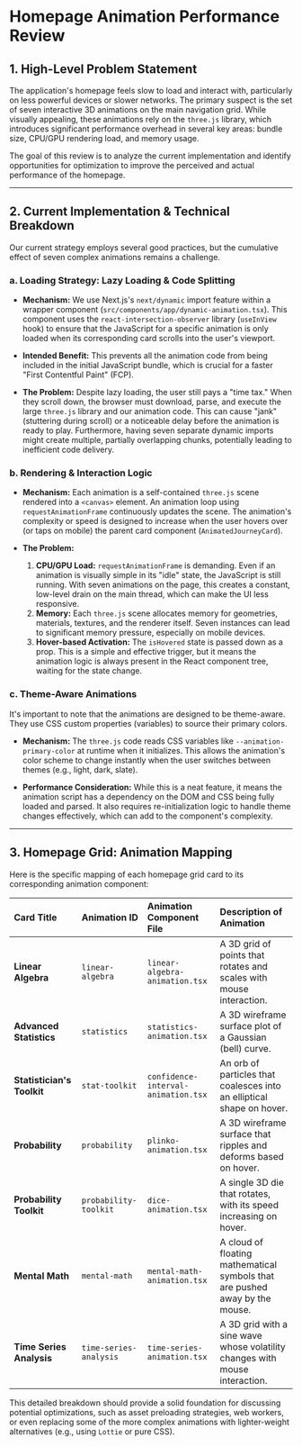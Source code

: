 # Homepage Animation Performance Review

## 1. High-Level Problem Statement

The application's homepage feels slow to load and interact with, particularly on less powerful devices or slower networks. The primary suspect is the set of seven interactive 3D animations on the main navigation grid. While visually appealing, these animations rely on the `three.js` library, which introduces significant performance overhead in several key areas: bundle size, CPU/GPU rendering load, and memory usage.

The goal of this review is to analyze the current implementation and identify opportunities for optimization to improve the perceived and actual performance of the homepage.

---

## 2. Current Implementation & Technical Breakdown

Our current strategy employs several good practices, but the cumulative effect of seven complex animations remains a challenge.

### a. Loading Strategy: Lazy Loading & Code Splitting

- **Mechanism:** We use Next.js's `next/dynamic` import feature within a wrapper component (`src/components/app/dynamic-animation.tsx`). This component uses the `react-intersection-observer` library (`useInView` hook) to ensure that the JavaScript for a specific animation is only loaded when its corresponding card scrolls into the user's viewport.

- **Intended Benefit:** This prevents all the animation code from being included in the initial JavaScript bundle, which is crucial for a faster "First Contentful Paint" (FCP).

- **The Problem:** Despite lazy loading, the user still pays a "time tax." When they scroll down, the browser must download, parse, and execute the large `three.js` library and our animation code. This can cause "jank" (stuttering during scroll) or a noticeable delay before the animation is ready to play. Furthermore, having seven separate dynamic imports might create multiple, partially overlapping chunks, potentially leading to inefficient code delivery.

### b. Rendering & Interaction Logic

- **Mechanism:** Each animation is a self-contained `three.js` scene rendered into a `<canvas>` element. An animation loop using `requestAnimationFrame` continuously updates the scene. The animation's complexity or speed is designed to increase when the user hovers over (or taps on mobile) the parent card component (`AnimatedJourneyCard`).

- **The Problem:**
    1.  **CPU/GPU Load:** `requestAnimationFrame` is demanding. Even if an animation is visually simple in its "idle" state, the JavaScript is still running. With seven animations on the page, this creates a constant, low-level drain on the main thread, which can make the UI less responsive.
    2.  **Memory:** Each `three.js` scene allocates memory for geometries, materials, textures, and the renderer itself. Seven instances can lead to significant memory pressure, especially on mobile devices.
    3.  **Hover-based Activation:** The `isHovered` state is passed down as a prop. This is a simple and effective trigger, but it means the animation logic is always present in the React component tree, waiting for the state change.

### c. Theme-Aware Animations

It's important to note that the animations are designed to be theme-aware. They use CSS custom properties (variables) to source their primary colors.

- **Mechanism:** The `three.js` code reads CSS variables like `--animation-primary-color` at runtime when it initializes. This allows the animation's color scheme to change instantly when the user switches between themes (e.g., light, dark, slate).

- **Performance Consideration:** While this is a neat feature, it means the animation script has a dependency on the DOM and CSS being fully loaded and parsed. It also requires re-initialization logic to handle theme changes effectively, which can add to the component's complexity.

---

## 3. Homepage Grid: Animation Mapping

Here is the specific mapping of each homepage grid card to its corresponding animation component:

| Card Title | Animation ID | Animation Component File | Description of Animation |
| :--- | :--- | :--- | :--- |
| **Linear Algebra** | `linear-algebra` | `linear-algebra-animation.tsx` | A 3D grid of points that rotates and scales with mouse interaction. |
| **Advanced Statistics** | `statistics` | `statistics-animation.tsx` | A 3D wireframe surface plot of a Gaussian (bell) curve. |
| **Statistician's Toolkit** | `stat-toolkit` | `confidence-interval-animation.tsx` | An orb of particles that coalesces into an elliptical shape on hover. |
| **Probability** | `probability` | `plinko-animation.tsx` | A 3D wireframe surface that ripples and deforms based on hover. |
| **Probability Toolkit** | `probability-toolkit`| `dice-animation.tsx` | A single 3D die that rotates, with its speed increasing on hover. |
| **Mental Math** | `mental-math` | `mental-math-animation.tsx` | A cloud of floating mathematical symbols that are pushed away by the mouse. |
| **Time Series Analysis** | `time-series-analysis` | `time-series-animation.tsx`| A 3D grid with a sine wave whose volatility changes with mouse interaction. |

This detailed breakdown should provide a solid foundation for discussing potential optimizations, such as asset preloading strategies, web workers, or even replacing some of the more complex animations with lighter-weight alternatives (e.g., using `Lottie` or pure CSS).